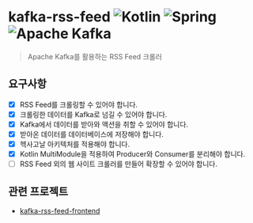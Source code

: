 # kafka-rss-feed ![Kotlin](https://img.shields.io/badge/kotlin-%237F52FF.svg?style=for-the-badge&logo=kotlin&logoColor=white) ![Spring](https://img.shields.io/badge/spring-%236DB33F.svg?style=for-the-badge&logo=spring&logoColor=white) 	![Apache Kafka](https://img.shields.io/badge/Apache%20Kafka-000?style=for-the-badge&logo=apachekafka)

> Apache Kafka를 활용하는 RSS Feed 크롤러

## 요구사항
- [x] RSS Feed를 크롤링할 수 있어야 합니다.
- [x] 크롤링한 데이터를 Kafka로 넘길 수 있어야 합니다.
- [x] Kafka에서 데이터를 받아와 액션을 취할 수 있어야 합니다.
- [x] 받아온 데이터를 데이터베이스에 저장해야 합니다.
- [x] 헥사고날 아키텍처를 적용해야 합니다.
- [x] Kotlin MultiModule을 적용하여 Producer와 Consumer를 분리해야 합니다.
- [ ] RSS Feed 외의 웹 사이트 크롤러를 만들어 확장할 수 있어야 합니다.

## 관련 프로젝트
- [kafka-rss-feed-frontend](https://github.com/SkyLightQP/kafka-rss-feed-frontend)
